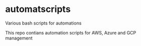 # automatscripts
Various bash scripts for automations

This repo contians automation scripts for AWS, Azure and GCP management
